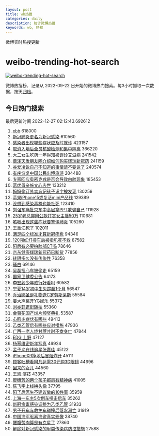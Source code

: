 ```yaml
---
layout: post
title: wb热搜
categories: daily
description: 统计微博热搜
keywords: wb, 热搜
---
```


微博实时热搜更新

# weibo-trending-hot-search

[![weibo-trending-hot-search](https://github.com/ameizi/weibo-trending-hot-search/actions/workflows/ci.yml/badge.svg)](https://github.com/ameizi/weibo-trending-hot-search/actions/workflows/ci.yml)

微博热搜榜，记录从 2022-09-22 日开始的微博热门搜索。每3小时抓取一次数据，按天[归档](./archives)。

## 今日热门搜索

<!-- BEGIN --> 
最后更新时间 2022-12-27 02:12:43.692612 
1. [xbb](https://s.weibo.com/weibo?q=%23xbb%23&t=31&band_rank=1&Refer=top) 618000
1. [新冠肺炎更名为新冠感染](https://s.weibo.com/weibo?q=%23%E6%96%B0%E5%86%A0%E8%82%BA%E7%82%8E%E6%9B%B4%E5%90%8D%E4%B8%BA%E6%96%B0%E5%86%A0%E6%84%9F%E6%9F%93%23&t=31&band_rank=2&Refer=top) 610560
1. [感染者出现哪些症状应及时就诊](https://s.weibo.com/weibo?q=%23%E6%84%9F%E6%9F%93%E8%80%85%E5%87%BA%E7%8E%B0%E5%93%AA%E4%BA%9B%E7%97%87%E7%8A%B6%E5%BA%94%E5%8F%8A%E6%97%B6%E5%B0%B1%E8%AF%8A%23&t=31&band_rank=3&Refer=top) 423157
1. [取消入境后全员核酸检测和集中隔离](https://s.weibo.com/weibo?q=%23%E5%8F%96%E6%B6%88%E5%85%A5%E5%A2%83%E5%90%8E%E5%85%A8%E5%91%98%E6%A0%B8%E9%85%B8%E6%A3%80%E6%B5%8B%E5%92%8C%E9%9B%86%E4%B8%AD%E9%9A%94%E7%A6%BB%23&t=31&band_rank=4&Refer=top) 366220
1. [大二女生吃药一年得知被误诊艾滋病](https://s.weibo.com/weibo?q=%23%E5%A4%A7%E4%BA%8C%E5%A5%B3%E7%94%9F%E5%90%83%E8%8D%AF%E4%B8%80%E5%B9%B4%E5%BE%97%E7%9F%A5%E8%A2%AB%E8%AF%AF%E8%AF%8A%E8%89%BE%E6%BB%8B%E7%97%85%23&t=31&band_rank=5&Refer=top) 241542
1. [章泽天发朋友圈介绍如何购买辉瑞新冠药](https://s.weibo.com/weibo?q=%23%E7%AB%A0%E6%B3%BD%E5%A4%A9%E5%8F%91%E6%9C%8B%E5%8F%8B%E5%9C%88%E4%BB%8B%E7%BB%8D%E5%A6%82%E4%BD%95%E8%B4%AD%E4%B9%B0%E8%BE%89%E7%91%9E%E6%96%B0%E5%86%A0%E8%8D%AF%23&t=31&band_rank=6&Refer=top) 241159
1. [谷爱凌说自己不知道的事情请不要说了](https://s.weibo.com/weibo?q=%23%E8%B0%B7%E7%88%B1%E5%87%8C%E8%AF%B4%E8%87%AA%E5%B7%B1%E4%B8%8D%E7%9F%A5%E9%81%93%E7%9A%84%E4%BA%8B%E6%83%85%E8%AF%B7%E4%B8%8D%E8%A6%81%E8%AF%B4%E4%BA%86%23&t=31&band_rank=7&Refer=top) 240574
1. [有序恢复中国公民出境旅游](https://s.weibo.com/weibo?q=%23%E6%9C%89%E5%BA%8F%E6%81%A2%E5%A4%8D%E4%B8%AD%E5%9B%BD%E5%85%AC%E6%B0%91%E5%87%BA%E5%A2%83%E6%97%85%E6%B8%B8%23&t=31&band_rank=8&Refer=top) 204488
1. [专家回应奥密克戎是否会导致白肺现象](https://s.weibo.com/weibo?q=%23%E4%B8%93%E5%AE%B6%E5%9B%9E%E5%BA%94%E5%A5%A5%E5%AF%86%E5%85%8B%E6%88%8E%E6%98%AF%E5%90%A6%E4%BC%9A%E5%AF%BC%E8%87%B4%E7%99%BD%E8%82%BA%E7%8E%B0%E8%B1%A1%23&t=31&band_rank=9&Refer=top) 185453
1. [葛优母亲施文心去世](https://s.weibo.com/weibo?q=%23%E8%91%9B%E4%BC%98%E6%AF%8D%E4%BA%B2%E6%96%BD%E6%96%87%E5%BF%83%E5%8E%BB%E4%B8%96%23&t=31&band_rank=10&Refer=top) 133212
1. [妈妈偷订外卖忘记孩子识字被发现](https://s.weibo.com/weibo?q=%23%E5%A6%88%E5%A6%88%E5%81%B7%E8%AE%A2%E5%A4%96%E5%8D%96%E5%BF%98%E8%AE%B0%E5%AD%A9%E5%AD%90%E8%AF%86%E5%AD%97%E8%A2%AB%E5%8F%91%E7%8E%B0%23&t=31&band_rank=11&Refer=top) 130259
1. [苹果iPhone15或复活mini产品线](https://s.weibo.com/weibo?q=%23%E8%8B%B9%E6%9E%9CiPhone15%E6%88%96%E5%A4%8D%E6%B4%BBmini%E4%BA%A7%E5%93%81%E7%BA%BF%23&t=31&band_rank=12&Refer=top) 129389
1. [没想到感染毒株也能社死](https://s.weibo.com/weibo?q=%23%E6%B2%A1%E6%83%B3%E5%88%B0%E6%84%9F%E6%9F%93%E6%AF%92%E6%A0%AA%E4%B9%9F%E8%83%BD%E7%A4%BE%E6%AD%BB%23&t=31&band_rank=13&Refer=top) 123410
1. [刘强东痛批京东中高层拿PPT欺骗自己](https://s.weibo.com/weibo?q=%23%E5%88%98%E5%BC%BA%E4%B8%9C%E7%97%9B%E6%89%B9%E4%BA%AC%E4%B8%9C%E4%B8%AD%E9%AB%98%E5%B1%82%E6%8B%BFPPT%E6%AC%BA%E9%AA%97%E8%87%AA%E5%B7%B1%23&t=31&band_rank=14&Refer=top) 111928
1. [25岁老总挪用公款打赏女主播50万](https://s.weibo.com/weibo?q=%2325%E5%B2%81%E8%80%81%E6%80%BB%E6%8C%AA%E7%94%A8%E5%85%AC%E6%AC%BE%E6%89%93%E8%B5%8F%E5%A5%B3%E4%B8%BB%E6%92%AD50%E4%B8%87%23&t=31&band_rank=15&Refer=top) 110681
1. [咳嗽出现这些症状要警惕肺炎](https://s.weibo.com/weibo?q=%23%E5%92%B3%E5%97%BD%E5%87%BA%E7%8E%B0%E8%BF%99%E4%BA%9B%E7%97%87%E7%8A%B6%E8%A6%81%E8%AD%A6%E6%83%95%E8%82%BA%E7%82%8E%23&t=31&band_rank=16&Refer=top) 105260
1. [王重江死了](https://s.weibo.com/weibo?q=%23%E7%8E%8B%E9%87%8D%E6%B1%9F%E6%AD%BB%E4%BA%86%23&t=31&band_rank=17&Refer=top) 102011
1. [满足四个标准才算新冠痊愈](https://s.weibo.com/weibo?q=%23%E6%BB%A1%E8%B6%B3%E5%9B%9B%E4%B8%AA%E6%A0%87%E5%87%86%E6%89%8D%E7%AE%97%E6%96%B0%E5%86%A0%E7%97%8A%E6%84%88%23&t=31&band_rank=18&Refer=top) 94346
1. [120闯红灯撞车后被指见死不救](https://s.weibo.com/weibo?q=%23120%E9%97%AF%E7%BA%A2%E7%81%AF%E6%92%9E%E8%BD%A6%E5%90%8E%E8%A2%AB%E6%8C%87%E8%A7%81%E6%AD%BB%E4%B8%8D%E6%95%91%23&t=31&band_rank=19&Refer=top) 87582
1. [阳后有必要拍肺部CT吗](https://s.weibo.com/weibo?q=%23%E9%98%B3%E5%90%8E%E6%9C%89%E5%BF%85%E8%A6%81%E6%8B%8D%E8%82%BA%E9%83%A8CT%E5%90%97%23&t=31&band_rank=20&Refer=top) 78646
1. [京东健康辉瑞新冠药已断货](https://s.weibo.com/weibo?q=%23%E4%BA%AC%E4%B8%9C%E5%81%A5%E5%BA%B7%E8%BE%89%E7%91%9E%E6%96%B0%E5%86%A0%E8%8D%AF%E5%B7%B2%E6%96%AD%E8%B4%A7%23&t=31&band_rank=21&Refer=top) 77856
1. [转阴多久没有传染性](https://s.weibo.com/weibo?q=%23%E8%BD%AC%E9%98%B4%E5%A4%9A%E4%B9%85%E6%B2%A1%E6%9C%89%E4%BC%A0%E6%9F%93%E6%80%A7%23&t=31&band_rank=22&Refer=top) 76358
1. [骚白](https://s.weibo.com/weibo?q=%E9%AA%9A%E7%99%BD&t=31&band_rank=23&Refer=top) 69146
1. [吴磊担心车被偷走](https://s.weibo.com/weibo?q=%23%E5%90%B4%E7%A3%8A%E6%8B%85%E5%BF%83%E8%BD%A6%E8%A2%AB%E5%81%B7%E8%B5%B0%23&t=31&band_rank=24&Refer=top) 65159
1. [国家卫健委公告](https://s.weibo.com/weibo?q=%E5%9B%BD%E5%AE%B6%E5%8D%AB%E5%81%A5%E5%A7%94%E5%85%AC%E5%91%8A&t=31&band_rank=25&Refer=top) 64173
1. [李宏毅少年歌行好看吗](https://s.weibo.com/weibo?q=%23%E6%9D%8E%E5%AE%8F%E6%AF%85%E5%B0%91%E5%B9%B4%E6%AD%8C%E8%A1%8C%E5%A5%BD%E7%9C%8B%E5%90%97%23&t=31&band_rank=26&Refer=top) 60582
1. [宁夏14岁初中生失踪超1个月](https://s.weibo.com/weibo?q=%23%E5%AE%81%E5%A4%8F14%E5%B2%81%E5%88%9D%E4%B8%AD%E7%94%9F%E5%A4%B1%E8%B8%AA%E8%B6%851%E4%B8%AA%E6%9C%88%23&t=31&band_rank=27&Refer=top) 56547
1. [乔治娜圣诞礼物送C罗劳斯莱斯](https://s.weibo.com/weibo?q=%23%E4%B9%94%E6%B2%BB%E5%A8%9C%E5%9C%A3%E8%AF%9E%E7%A4%BC%E7%89%A9%E9%80%81C%E7%BD%97%E5%8A%B3%E6%96%AF%E8%8E%B1%E6%96%AF%23&t=31&band_rank=28&Refer=top) 55584
1. [姜大声离开YG娱乐](https://s.weibo.com/weibo?q=%23%E5%A7%9C%E5%A4%A7%E5%A3%B0%E7%A6%BB%E5%BC%80YG%E5%A8%B1%E4%B9%90%23&t=31&band_rank=29&Refer=top) 55372
1. [刘亦菲逛街随拍](https://s.weibo.com/weibo?q=%23%E5%88%98%E4%BA%A6%E8%8F%B2%E9%80%9B%E8%A1%97%E9%9A%8F%E6%8B%8D%23&t=31&band_rank=30&Refer=top) 55360
1. [金菊花国产烂片颁奖典礼](https://s.weibo.com/weibo?q=%23%E9%87%91%E8%8F%8A%E8%8A%B1%E5%9B%BD%E4%BA%A7%E7%83%82%E7%89%87%E9%A2%81%E5%A5%96%E5%85%B8%E7%A4%BC%23&t=31&band_rank=31&Refer=top) 53587
1. [心肌炎症状有哪些](https://s.weibo.com/weibo?q=%23%E5%BF%83%E8%82%8C%E7%82%8E%E7%97%87%E7%8A%B6%E6%9C%89%E5%93%AA%E4%BA%9B%23&t=31&band_rank=32&Refer=top) 49413
1. [乙类乙管后有哪些应对措施](https://s.weibo.com/weibo?q=%23%E4%B9%99%E7%B1%BB%E4%B9%99%E7%AE%A1%E5%90%8E%E6%9C%89%E5%93%AA%E4%BA%9B%E5%BA%94%E5%AF%B9%E6%8E%AA%E6%96%BD%23&t=31&band_rank=33&Refer=top) 47936
1. [广西一老人烧甘蔗叶时不幸身亡](https://s.weibo.com/weibo?q=%23%E5%B9%BF%E8%A5%BF%E4%B8%80%E8%80%81%E4%BA%BA%E7%83%A7%E7%94%98%E8%94%97%E5%8F%B6%E6%97%B6%E4%B8%8D%E5%B9%B8%E8%BA%AB%E4%BA%A1%23&t=31&band_rank=34&Refer=top) 47844
1. [EDG 上野](https://s.weibo.com/weibo?q=EDG%20%E4%B8%8A%E9%87%8E&t=31&band_rank=35&Refer=top) 47127
1. [杨幂维密新年写真](https://s.weibo.com/weibo?q=%23%E6%9D%A8%E5%B9%82%E7%BB%B4%E5%AF%86%E6%96%B0%E5%B9%B4%E5%86%99%E7%9C%9F%23&t=31&band_rank=36&Refer=top) 46924
1. [孟子义在线追星张嘉佳](https://s.weibo.com/weibo?q=%23%E5%AD%9F%E5%AD%90%E4%B9%89%E5%9C%A8%E7%BA%BF%E8%BF%BD%E6%98%9F%E5%BC%A0%E5%98%89%E4%BD%B3%23&t=31&band_rank=37&Refer=top) 45122
1. [iPhoneXR掉地后冒烟炸开](https://s.weibo.com/weibo?q=%23iPhoneXR%E6%8E%89%E5%9C%B0%E5%90%8E%E5%86%92%E7%83%9F%E7%82%B8%E5%BC%80%23&t=31&band_rank=38&Refer=top) 45111
1. [顾客吐槽看阿凡达需30元购3D眼镜](https://s.weibo.com/weibo?q=%23%E9%A1%BE%E5%AE%A2%E5%90%90%E6%A7%BD%E7%9C%8B%E9%98%BF%E5%87%A1%E8%BE%BE%E9%9C%8030%E5%85%83%E8%B4%AD3D%E7%9C%BC%E9%95%9C%23&t=31&band_rank=39&Refer=top) 44696
1. [回来的女儿](https://s.weibo.com/weibo?q=%E5%9B%9E%E6%9D%A5%E7%9A%84%E5%A5%B3%E5%84%BF&t=31&band_rank=40&Refer=top) 44560
1. [王凯 演技](https://s.weibo.com/weibo?q=%E7%8E%8B%E5%87%AF%20%E6%BC%94%E6%8A%80&t=31&band_rank=41&Refer=top) 43357
1. [廖穗芳的两个孩子都患有精神病](https://s.weibo.com/weibo?q=%23%E5%BB%96%E7%A9%97%E8%8A%B3%E7%9A%84%E4%B8%A4%E4%B8%AA%E5%AD%A9%E5%AD%90%E9%83%BD%E6%82%A3%E6%9C%89%E7%B2%BE%E7%A5%9E%E7%97%85%23&t=31&band_rank=42&Refer=top) 41005
1. [陈飞宇上线换头像](https://s.weibo.com/weibo?q=%23%E9%99%88%E9%A3%9E%E5%AE%87%E4%B8%8A%E7%BA%BF%E6%8D%A2%E5%A4%B4%E5%83%8F%23&t=31&band_rank=43&Refer=top) 37795
1. [阳了后医生不建议做的10件事](https://s.weibo.com/weibo?q=%23%E9%98%B3%E4%BA%86%E5%90%8E%E5%8C%BB%E7%94%9F%E4%B8%8D%E5%BB%BA%E8%AE%AE%E5%81%9A%E7%9A%8410%E4%BB%B6%E4%BA%8B%23&t=31&band_rank=44&Refer=top) 35959
1. [上海一车主5次倒车撞击后车](https://s.weibo.com/weibo?q=%23%E4%B8%8A%E6%B5%B7%E4%B8%80%E8%BD%A6%E4%B8%BB5%E6%AC%A1%E5%80%92%E8%BD%A6%E6%92%9E%E5%87%BB%E5%90%8E%E8%BD%A6%23&t=31&band_rank=45&Refer=top) 35262
1. [新冠病毒感染调整为乙类乙管](https://s.weibo.com/weibo?q=%23%E6%96%B0%E5%86%A0%E7%97%85%E6%AF%92%E6%84%9F%E6%9F%93%E8%B0%83%E6%95%B4%E4%B8%BA%E4%B9%99%E7%B1%BB%E4%B9%99%E7%AE%A1%23&t=31&band_rank=46&Refer=top) 31933
1. [男子开车与救护车碰撞后落水溺亡](https://s.weibo.com/weibo?q=%23%E7%94%B7%E5%AD%90%E5%BC%80%E8%BD%A6%E4%B8%8E%E6%95%91%E6%8A%A4%E8%BD%A6%E7%A2%B0%E6%92%9E%E5%90%8E%E8%90%BD%E6%B0%B4%E6%BA%BA%E4%BA%A1%23&t=31&band_rank=47&Refer=top) 31919
1. [中国海军驱离海盗真实影像](https://s.weibo.com/weibo?q=%23%E4%B8%AD%E5%9B%BD%E6%B5%B7%E5%86%9B%E9%A9%B1%E7%A6%BB%E6%B5%B7%E7%9B%97%E7%9C%9F%E5%AE%9E%E5%BD%B1%E5%83%8F%23&t=31&band_rank=48&Refer=top) 28740
1. [腰腹赘肉算是有克星了](https://s.weibo.com/weibo?q=%23%E8%85%B0%E8%85%B9%E8%B5%98%E8%82%89%E7%AE%97%E6%98%AF%E6%9C%89%E5%85%8B%E6%98%9F%E4%BA%86%23&t=31&band_rank=49&Refer=top) 27860
1. [解除对新冠感染的甲类传染病防控措施](https://s.weibo.com/weibo?q=%23%E8%A7%A3%E9%99%A4%E5%AF%B9%E6%96%B0%E5%86%A0%E6%84%9F%E6%9F%93%E7%9A%84%E7%94%B2%E7%B1%BB%E4%BC%A0%E6%9F%93%E7%97%85%E9%98%B2%E6%8E%A7%E6%8E%AA%E6%96%BD%23&t=31&band_rank=50&Refer=top) 27588
<!-- END -->
